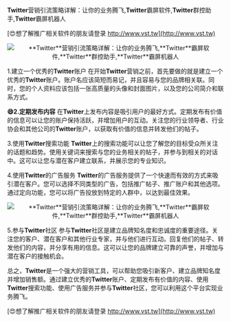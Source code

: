 **Twitter**营销引流策略详解：让你的业务腾飞,**Twitter**霸屏软件,**Twitter**群控助手,**Twitter**霸屏机器人

[😍想了解推广相关软件的朋友请登录 http://www.vst.tw](http://www.vst.tw)

 <center><img src="https://vst.tw/MP4/tuiguang/png/1.png" alt="**Twitter**营销引流策略详解：让你的业务腾飞,**Twitter**霸屏软件,**Twitter**群控助手,**Twitter**霸屏机器人"></center>

1.建立一个优秀的**Twitter**账户
在开始**Twitter**营销之前，首先要做的就是建立一个优秀的**Twitter**账户。账户名应该简短而易记，并且容易与您的品牌相关联。同时，您的个人资料应该包括一张高质量的头像和封面图片，以及您的公司简介和联系方式。

**😄2.定期发布内容**
在**Twitter**上发布内容是吸引用户的最好方式。定期发布有价值的信息可以让您的账户保持活跃，并增加用户的互动。关注您的行业领导者、行业协会和其他公司的**Twitter**账户，以获取有价值的信息并转发他们的帖子。

3.使用**Twitter**搜索功能
**Twitter**上的搜索功能可以让您了解您的目标受众所关注的话题和趋势。使用关键词来搜索与您的业务相关的帖子，并参与到相关的对话中。这可以让您与潜在客户建立联系，并展示您的专业知识。

4.使用**Twitter**的广告服务
**Twitter**的广告服务提供了一个快速而有效的方式来吸引潜在客户。您可以选择不同类型的广告，包括推广帖子、推广账户和其他选项。通过定向功能，您可以将广告投放到特定的人群中，以达到最佳效果。

 <center><img src="https://vst.tw/MP4/tuiguang/png/7.png" alt="**Twitter**营销引流策略详解：让你的业务腾飞,**Twitter**霸屏软件,**Twitter**群控助手,**Twitter**霸屏机器人"></center>

5.参与**Twitter**社区
参与**Twitter**社区是建立品牌知名度和忠诚度的重要途径。关注您的客户、潜在客户和其他行业专家，并与他们进行互动。回复他们的帖子、转发他们的内容，并分享有用的信息。这可以让您的品牌建立可靠的声誉，并增加与潜在客户的接触机会。

总之，**Twitter**是一个强大的营销工具，可以帮助您吸引新客户、建立品牌知名度并增加销售额。通过建立优秀的**Twitter**账户、定期发布有价值的内容、使用**Twitter**搜索功能、使用广告服务并参与**Twitter**社区，您可以利用这个平台实现业务腾飞。

[😍想了解推广相关软件的朋友请登录 http://www.vst.tw](http://www.vst.tw)



